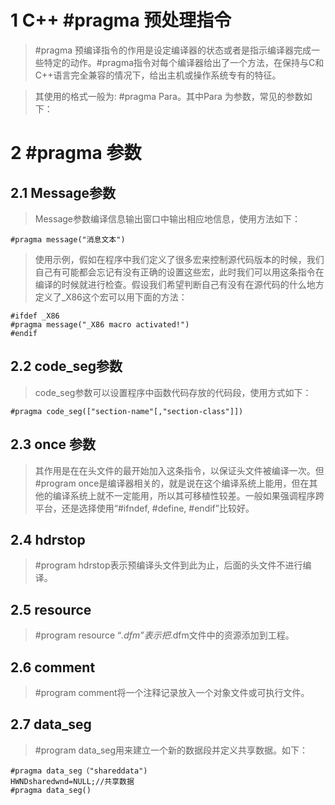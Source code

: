 # 1 C++ #pragma 预处理指令
> #pragma 预编译指令的作用是设定编译器的状态或者是指示编译器完成一些特定的动作。#pragma指令对每个编译器给出了一个方法，在保持与C和C++语言完全兼容的情况下，给出主机或操作系统专有的特征。

>其使用的格式一般为: #pragma Para。其中Para 为参数，常见的参数如下：

# 2 #pragma 参数
## 2.1 Message参数
> Message参数编译信息输出窗口中输出相应地信息，使用方法如下：
```
#pragma message("消息文本")
```
>使用示例，假如在程序中我们定义了很多宏来控制源代码版本的时候，我们自己有可能都会忘记有没有正确的设置这些宏，此时我们可以用这条指令在编译的时候就进行检查。假设我们希望判断自己有没有在源代码的什么地方定义了_X86这个宏可以用下面的方法：
```
#ifdef _X86
#pragma message("_X86 macro activated!")
#endif
```

## 2.2 code_seg参数
> code_seg参数可以设置程序中函数代码存放的代码段，使用方式如下：
```
#pragma code_seg(["section-name"[,"section-class"]])
```

## 2.3 once 参数
> 其作用是在在头文件的最开始加入这条指令，以保证头文件被编译一次。但#program once是编译器相关的，就是说在这个编译系统上能用，但在其他的编译系统上就不一定能用，所以其可移植性较差。一般如果强调程序跨平台，还是选择使用“#ifndef,   #define,   #endif”比较好。

## 2.4 hdrstop
> #program hdrstop表示预编译头文件到此为止，后面的头文件不进行编译。

## 2.5 resource 
>#program resource  “*.dfm”表示把*.dfm文件中的资源添加到工程。

## 2.6 comment
> #program comment将一个注释记录放入一个对象文件或可执行文件。

## 2.7 data_seg
> #program data_seg用来建立一个新的数据段并定义共享数据。如下：
```
#pragma data_seg（"shareddata")
HWNDsharedwnd=NULL;//共享数据
#pragma data_seg()
```
